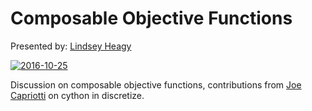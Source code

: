 # Composable Objective Functions

Presented by: [Lindsey Heagy](github.com/lheagy)

[![2016-10-25](https://img.youtube.com/vi/zlnfQMzEOEA/0.jpg)](https://youtu.be/zlnfQMzEOEA)

Discussion on composable objective functions, contributions from [Joe Capriotti](github.com/jcapriot) on cython in discretize.
